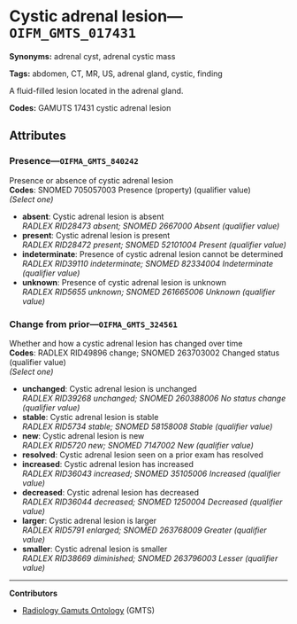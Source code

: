 # Cystic adrenal lesion—`OIFM_GMTS_017431`

**Synonyms:** adrenal cyst, adrenal cystic mass

**Tags:** abdomen, CT, MR, US, adrenal gland, cystic, finding

A fluid-filled lesion located in the adrenal gland.

**Codes:** GAMUTS 17431 cystic adrenal lesion

## Attributes

### Presence—`OIFMA_GMTS_840242`

Presence or absence of cystic adrenal lesion  
**Codes**: SNOMED 705057003 Presence (property) (qualifier value)  
*(Select one)*

- **absent**: Cystic adrenal lesion is absent  
_RADLEX RID28473 absent; SNOMED 2667000 Absent (qualifier value)_
- **present**: Cystic adrenal lesion is present  
_RADLEX RID28472 present; SNOMED 52101004 Present (qualifier value)_
- **indeterminate**: Presence of cystic adrenal lesion cannot be determined  
_RADLEX RID39110 indeterminate; SNOMED 82334004 Indeterminate (qualifier value)_
- **unknown**: Presence of cystic adrenal lesion is unknown  
_RADLEX RID5655 unknown; SNOMED 261665006 Unknown (qualifier value)_

### Change from prior—`OIFMA_GMTS_324561`

Whether and how a cystic adrenal lesion has changed over time  
**Codes**: RADLEX RID49896 change; SNOMED 263703002 Changed status (qualifier value)  
*(Select one)*

- **unchanged**: Cystic adrenal lesion is unchanged  
_RADLEX RID39268 unchanged; SNOMED 260388006 No status change (qualifier value)_
- **stable**: Cystic adrenal lesion is stable  
_RADLEX RID5734 stable; SNOMED 58158008 Stable (qualifier value)_
- **new**: Cystic adrenal lesion is new  
_RADLEX RID5720 new; SNOMED 7147002 New (qualifier value)_
- **resolved**: Cystic adrenal lesion seen on a prior exam has resolved  
- **increased**: Cystic adrenal lesion has increased  
_RADLEX RID36043 increased; SNOMED 35105006 Increased (qualifier value)_
- **decreased**: Cystic adrenal lesion has decreased  
_RADLEX RID36044 decreased; SNOMED 1250004 Decreased (qualifier value)_
- **larger**: Cystic adrenal lesion is larger  
_RADLEX RID5791 enlarged; SNOMED 263768009 Greater (qualifier value)_
- **smaller**: Cystic adrenal lesion is smaller  
_RADLEX RID38669 diminished; SNOMED 263796003 Lesser (qualifier value)_

---

**Contributors**

- [Radiology Gamuts Ontology](https://gamuts.net/) (GMTS)